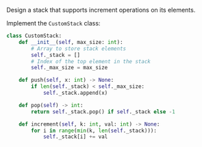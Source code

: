 Design a stack that supports increment operations on its elements.

Implement the `CustomStack` class:

```python
class CustomStack:
    def __init__(self, max_size: int):
        # Array to store stack elements
        self._stack = []
        # Index of the top element in the stack
        self._max_size = max_size

    def push(self, x: int) -> None:
        if len(self._stack) < self._max_size:
            self._stack.append(x)

    def pop(self) -> int:
        return self._stack.pop() if self._stack else -1

    def increment(self, k: int, val: int) -> None:
        for i in range(min(k, len(self._stack))):
            self._stack[i] += val
```